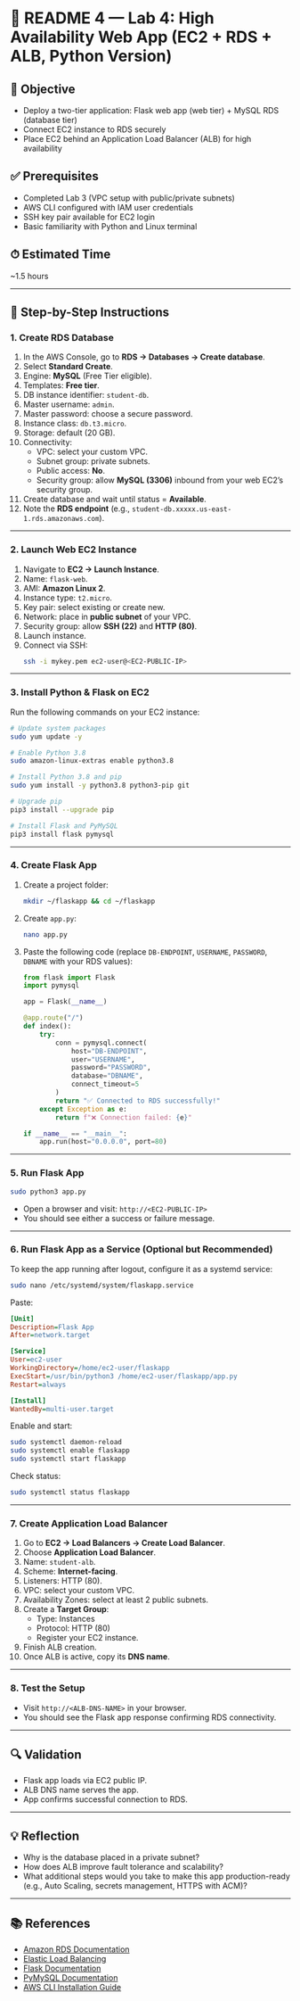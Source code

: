 # 📘 README 4 — Lab 4: High Availability Web App (EC2 + RDS + ALB, Python Version)

## 🎯 Objective
- Deploy a two-tier application: Flask web app (web tier) + MySQL RDS (database tier)
- Connect EC2 instance to RDS securely
- Place EC2 behind an Application Load Balancer (ALB) for high availability

## ✅ Prerequisites
- Completed Lab 3 (VPC setup with public/private subnets)
- AWS CLI configured with IAM user credentials
- SSH key pair available for EC2 login
- Basic familiarity with Python and Linux terminal

## ⏱ Estimated Time
~1.5 hours

---

## 📝 Step-by-Step Instructions

### 1. Create RDS Database
1. In the AWS Console, go to **RDS → Databases → Create database**.
2. Select **Standard Create**.
3. Engine: **MySQL** (Free Tier eligible).
4. Templates: **Free tier**.
5. DB instance identifier: `student-db`.
6. Master username: `admin`.
7. Master password: choose a secure password.
8. Instance class: `db.t3.micro`.
9. Storage: default (20 GB).
10. Connectivity:
    - VPC: select your custom VPC.
    - Subnet group: private subnets.
    - Public access: **No**.
    - Security group: allow **MySQL (3306)** inbound from your web EC2’s security group.
11. Create database and wait until status = **Available**.
12. Note the **RDS endpoint** (e.g., `student-db.xxxxx.us-east-1.rds.amazonaws.com`).

---

### 2. Launch Web EC2 Instance
1. Navigate to **EC2 → Launch Instance**.
2. Name: `flask-web`.
3. AMI: **Amazon Linux 2**.
4. Instance type: `t2.micro`.
5. Key pair: select existing or create new.
6. Network: place in **public subnet** of your VPC.
7. Security group: allow **SSH (22)** and **HTTP (80)**.
8. Launch instance.
9. Connect via SSH:
   ```bash
   ssh -i mykey.pem ec2-user@<EC2-PUBLIC-IP>
   ```

---

### 3. Install Python & Flask on EC2
Run the following commands on your EC2 instance:

```bash
# Update system packages
sudo yum update -y

# Enable Python 3.8
sudo amazon-linux-extras enable python3.8

# Install Python 3.8 and pip
sudo yum install -y python3.8 python3-pip git

# Upgrade pip
pip3 install --upgrade pip

# Install Flask and PyMySQL
pip3 install flask pymysql
```

---

### 4. Create Flask App
1. Create a project folder:
   ```bash
   mkdir ~/flaskapp && cd ~/flaskapp
   ```
2. Create `app.py`:
   ```bash
   nano app.py
   ```
3. Paste the following code (replace `DB-ENDPOINT`, `USERNAME`, `PASSWORD`, `DBNAME` with your RDS values):

   ```python
   from flask import Flask
   import pymysql

   app = Flask(__name__)

   @app.route("/")
   def index():
       try:
           conn = pymysql.connect(
               host="DB-ENDPOINT",
               user="USERNAME",
               password="PASSWORD",
               database="DBNAME",
               connect_timeout=5
           )
           return "✅ Connected to RDS successfully!"
       except Exception as e:
           return f"❌ Connection failed: {e}"

   if __name__ == "__main__":
       app.run(host="0.0.0.0", port=80)
   ```

---

### 5. Run Flask App
```bash
sudo python3 app.py
```

- Open a browser and visit: `http://<EC2-PUBLIC-IP>`
- You should see either a success or failure message.

---

### 6. Run Flask App as a Service (Optional but Recommended)
To keep the app running after logout, configure it as a systemd service:

```bash
sudo nano /etc/systemd/system/flaskapp.service
```

Paste:

```ini
[Unit]
Description=Flask App
After=network.target

[Service]
User=ec2-user
WorkingDirectory=/home/ec2-user/flaskapp
ExecStart=/usr/bin/python3 /home/ec2-user/flaskapp/app.py
Restart=always

[Install]
WantedBy=multi-user.target
```

Enable and start:

```bash
sudo systemctl daemon-reload
sudo systemctl enable flaskapp
sudo systemctl start flaskapp
```

Check status:

```bash
sudo systemctl status flaskapp
```

---

### 7. Create Application Load Balancer
1. Go to **EC2 → Load Balancers → Create Load Balancer**.
2. Choose **Application Load Balancer**.
3. Name: `student-alb`.
4. Scheme: **Internet-facing**.
5. Listeners: HTTP (80).
6. VPC: select your custom VPC.
7. Availability Zones: select at least 2 public subnets.
8. Create a **Target Group**:
   - Type: Instances
   - Protocol: HTTP (80)
   - Register your EC2 instance.
9. Finish ALB creation.
10. Once ALB is active, copy its **DNS name**.

---

### 8. Test the Setup
- Visit `http://<ALB-DNS-NAME>` in your browser.
- You should see the Flask app response confirming RDS connectivity.

---

## 🔍 Validation
- Flask app loads via EC2 public IP.
- ALB DNS name serves the app.
- App confirms successful connection to RDS.

---

## 💡 Reflection
- Why is the database placed in a private subnet?
- How does ALB improve fault tolerance and scalability?
- What additional steps would you take to make this app production-ready (e.g., Auto Scaling, secrets management, HTTPS with ACM)?

---

## 📚 References
- [Amazon RDS Documentation](https://docs.aws.amazon.com/rds/index.html)
- [Elastic Load Balancing](https://docs.aws.amazon.com/elasticloadbalancing/index.html)
- [Flask Documentation](https://flask.palletsprojects.com/)
- [PyMySQL Documentation](https://pymysql.readthedocs.io/)
- [AWS CLI Installation Guide](https://docs.aws.amazon.com/cli/latest/userguide/getting-started-install.html)
